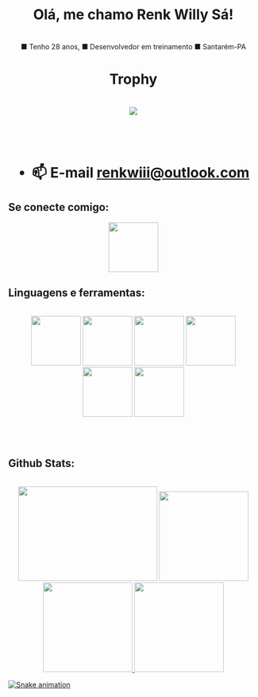 
# <h1 align="center">Olá, me chamo Renk Willy Sá!<h1>
<div align="center">
■ Tenho 28 anos,
■ Desenvolvedor em treinamento 
■ Santarém-PA
  </div>
 <h1 align="center">Trophy<h1>
  
<div align="center">
<img src="https://github-profile-trophy.vercel.app/?username=RenkSa&theme=onedark)](https://github.com/ryo-ma/github-profile-trophy">
</div>
<br><br>

- 📫 E-mail **[renkwiii@outlook.com](mailto:renkwiii@outlook.com)**
  
## Se conecte comigo:

<div align="center">
<a href="https://www.linkedin.com/in/renk-willy-da-mota-sa/"><img src="https://user-images.githubusercontent.com/82468145/171624832-05061d5c-f306-4364-9e41-034de4f4fd33.png" width="100"></a>
</div>
  
## Linguagens e ferramentas:
 <br>
<div align="center">
<img src="https://user-images.githubusercontent.com/82468145/171626173-70861cb5-968d-4a5f-b456-59c275c44e63.png" width="100">
<img src="https://user-images.githubusercontent.com/82468145/171630010-4d41c2d0-3988-4193-a1cd-fa42003b9bc2.png" width="100">
<img src="https://user-images.githubusercontent.com/82468145/171630175-7a60cf0c-356b-4e76-9a4a-80988d4ed8db.png" width="100">
<img src="https://user-images.githubusercontent.com/82468145/171630378-a6879bf9-da1b-4b41-bec9-6c069279bf01.png" width="100">
<img src="https://user-images.githubusercontent.com/82468145/171631046-150cbe6d-7d4f-46c5-97d7-b6a66ddc8e7f.png" width="100">
<img src="https://user-images.githubusercontent.com/82468145/171630497-34d275ff-2aec-47e0-bd18-4ed09e668696.png" width="100">
</div>

<br><br>
  
## Github Stats:
  <br>
<div align="center">
  
<img height="190em" width="280em" src="https://github-readme-stats.vercel.app/api/top-langs/?username=RenkSa&layout=compact)](https://github.com/anuraghazra/github-readme-stats">

<img height="180em" src="https://github-readme-stats.vercel.app/api?username=RenkSa&show_icons=true&theme=dark">

  </div>
 <div align="center">
  <a href="https://github.com/RenkSa">
  <img height="180em"  src="https://github-readme-stats.vercel.app/api?username=RenkSa&show_icons=true&theme=dracula&include_all_commits=true&count_private=true"/>
  <img height="180em" src="https://github-readme-stats.vercel.app/api/top-langs/?username=RenkSa&layout=compact&langs_count=7&theme=dracula"/>
</div>
   
   ![Snake animation](https://github.com/RenkSa/RenkSA/blob/output/github-contribution-grid-snake.svg)
